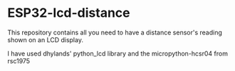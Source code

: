 # ESP32-lcd-distance
This repository contains all you need to have a distance sensor's reading shown on an LCD display. 

I have used dhylands' python_lcd library and the micropython-hcsr04 from rsc1975
